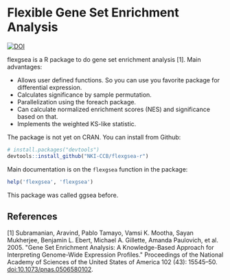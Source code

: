 Flexible Gene Set Enrichment Analysis
=====================================

[![DOI](https://zenodo.org/badge/86062898.svg)](https://zenodo.org/badge/latestdoi/86062898)

flexgsea is a R package to do gene set enrichment analysis [1]. Main advantages:

 - Allows user defined functions.
   So you can use you favorite package for differential expression.
 - Calculates significance by sample permutation.
 - Parallelization using the foreach package.
 - Can calculate normalized enrichment scores (NES) and significance based on that.
 - Implements the weighted KS-like statistic.

The package is not yet on CRAN.
You can install from Github:

``` r
# install.packages("devtools")
devtools::install_github("NKI-CCB/flexgsea-r")
```

Main documentation is on the `flexgsea` function in the package:

``` r
help('flexgsea', 'flexgsea')
```

This package was called ggsea before.

References
----------

[1] Subramanian, Aravind, Pablo Tamayo, Vamsi K. Mootha, Sayan Mukherjee, Benjamin L. Ebert, Michael A. Gillette, Amanda Paulovich, et al. 2005. "Gene Set Enrichment Analysis: A Knowledge-Based Approach for Interpreting Genome-Wide Expression Profiles." Proceedings of the National Academy of Sciences of the United States of America 102 (43): 15545–50. [doi:10.1073/pnas.0506580102](https://dx.doi.org/10.1073/pnas.0506580102).
